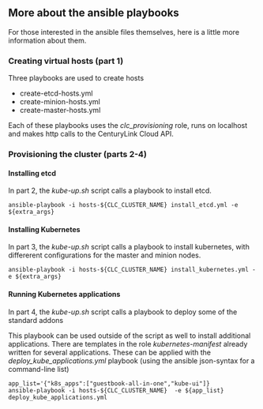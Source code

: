 
## More about the ansible playbooks

For those interested in the ansible files themselves, here is a little more information about them.

### Creating virtual hosts (part 1)

Three playbooks are used to create hosts
- create-etcd-hosts.yml
- create-minion-hosts.yml
- create-master-hosts.yml

Each of these playbooks uses the _clc_provisioning_ role, runs on localhost and
makes http calls to the CenturyLink Cloud API.

### Provisioning the cluster (parts 2-4)

#### Installing etcd

In part 2, the _kube-up.sh_ script calls a playbook to install etcd.

`ansible-playbook -i hosts-${CLC_CLUSTER_NAME} install_etcd.yml -e ${extra_args}`


#### Installing Kubernetes

In part 3, the _kube-up.sh_ script calls a playbook to install kubernetes, with
differerent configurations for the master and minion nodes.

`ansible-playbook -i hosts-${CLC_CLUSTER_NAME} install_kubernetes.yml -e ${extra_args}`

#### Running Kubernetes applications

In part 4, the _kube-up.sh_ script calls a playbook to deploy some of the standard
addons

This playbook can be used outside of the script as well to install additional
applications.  There are templates in the role _kubernetes-manifest_ already
written for several applications.  These can be applied with the
_deploy_kube_applications.yml_ playbook (using the ansible json-syntax for
a command-line list)

```
app_list='{"k8s_apps":["guestbook-all-in-one","kube-ui"]}
ansible-playbook -i hosts-${CLC_CLUSTER_NAME}  -e ${app_list}  deploy_kube_applications.yml
```
